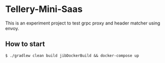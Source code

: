 # Tellery-Mini-Saas

This is an experiment project to test grpc proxy and header matcher using envoy.

## How to start
```shell
$ ./gradlew clean build jibDockerBuild && docker-compose up
```